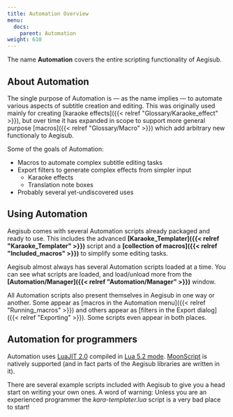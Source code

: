 ```yaml
---
title: Automation Overview
menu:
  docs:
    parent: Automation
weight: 610
---
```


The name **Automation** covers the entire scripting functionality of Aegisub.

## About Automation
The single purpose of Automation is — as the name implies — to automate various aspects of subtitle creation and editing.
This was originally used mainly for creating [karaoke effects]({{< relref "Glossary/Karaoke_effect" >}}), but over time it has expanded in scope to support more general purpose [macros]({{< relref "Glossary/Macro" >}}) which add arbitrary new functionaly to Aegisub.

Some of the goals of Automation:

* Macros to automate complex subtitle editing tasks
* Export filters to generate complex effects from simpler input
  * Karaoke effects
  * Translation note boxes
* Probably several yet-undiscovered uses

## Using Automation
Aegisub comes with several Automation scripts already packaged and ready to use.
This includes the advanced **[Karaoke_Templater]({{< relref "Karaoke_Templater" >}})** script and a **[collection of macros]({{< relref "Included_macros" >}})** to simplify some editing tasks.

Aegisub almost always has several Automation scripts loaded at a time.
You can see what scripts are loaded, and load/unload more from the **[Automation/Manager]({{< relref "Automation/Manager" >}})** window.

All Automation scripts also present themselves in Aegisub in one way or another.
Some appear as [macros in the Automation menu]({{< relref "Running_macros" >}}) and others appear as [filters in the Export dialog]({{< relref "Exporting" >}}).
Some scripts even appear in both places.

## Automation for programmers  ##
Automation uses [LuaJIT 2.0](http://luajit.org/) compiled in [Lua 5.2 mode](http://www.lua.org/manual/5.2/).
[MoonScript](http://www.moonscript.org) is natively supported (and in fact parts of the Aegisub libraries are written in it).

There are several example scripts included with Aegisub to give you a head start on writing your own ones.
A word of warning: Unless you are an experienced programmer the _kara-templater.lua_ script is a very bad place to start!
